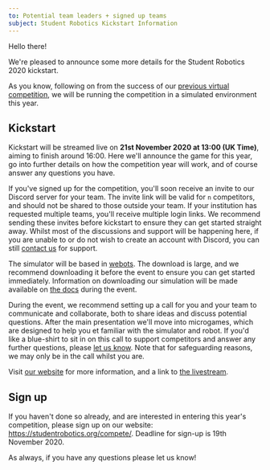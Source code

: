 ```yaml
---
to: Potential team leaders + signed up teams
subject: Student Robotics Kickstart Information
---
```


Hello there!

We're pleased to announce some more details for the Student Robotics 2020 kickstart.

As you know, following on from the success of our [previous virtual competition](https://studentrobotics.org/news/2020-07-25-post-competition/), we will be running the competition in a simulated environment this year.

## Kickstart

Kickstart will be streamed live on **21st November 2020 at 13:00 (UK Time)**, aiming to finish around 16:00. Here we'll announce the game for this year, go into further details on how the competition year will work, and of course answer any questions you have.

If you've signed up for the competition, you'll soon receive an invite to our Discord server for your team. The invite link will be valid for `n` competitors, and should not be shared to those outside your team. If your institution has requested multiple teams, you'll receive multiple login links. We recommend sending these invites before kickstart to ensure they can get started straight away. Whilst most of the discussions and support will be happening here, if you are unable to or do not wish to create an account with Discord, you can still [contact us](mailto:teams@studentrobotics.org) for support.

The simulator will be based in [webots](https://cyberbotics.com/#download). The download is large, and we recommend downloading it before the event to ensure you can get started immediately. Information on downloading our simulation will be made available on [the docs](https://studentrobotics.org/docs/competition-simulator/) during the event.

During the event, we recommend setting up a call for you and your team to communicate and collaborate, both to share ideas and discuss potential questions. After the main presentation we'll move into microgames, which are designed to help you et familiar with the simulator and robot. If you'd like a blue-shirt to sit in on this call to support competitors and answer any further questions, please [let us know](mailto:teams@studentrobotics.org). Note that for safeguarding reasons, we may only be in the call whilst you are.

Visit [our website](https://studentrobotics.org/events/sr2021/kickstart/) for more information, and a link to [the livestream](https://www.youtube.com/watch?v=cQOgo0Gh4iA).

## Sign up

If you haven't done so already, and are interested in entering this year's competition, please sign up on our website: https://studentrobotics.org/compete/. Deadline for sign-up is 19th November 2020.

As always, if you have any questions please let us know!
